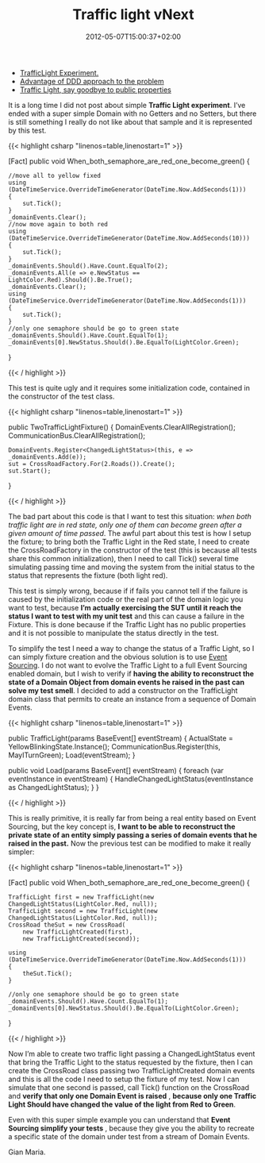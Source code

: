 ﻿---
title: "Traffic light vNext"
description: ""
date: 2012-05-07T15:00:37+02:00
draft: false
tags: [DDD]
categories: [Software Architecture,Testing]
---
- [TrafficLight Experiment.](http://www.codewrecks.com/blog/index.php/2011/11/07/traffic-light-experiment/)
- [Advantage of DDD approach to the problem](http://www.codewrecks.com/blog/index.php/2011/11/08/advantage-of-ddd-approach-to-problem/)
- [Traffic Light, say goodbye to public properties](http://www.codewrecks.com/blog/index.php/2012/01/30/traffic-light-say-goodbye-to-public-properties/)

It is a long time I did not post about simple  **Traffic Light experiment**. I’ve ended with a super simple Domain with no Getters and no Setters, but there is still something I really do not like about that sample and it is represented by this test.

{{< highlight csharp "linenos=table,linenostart=1" >}}


[Fact]
public void When_both_semaphore_are_red_one_become_green()
{

    //move all to yellow fixed
    using (DateTimeService.OverrideTimeGenerator(DateTime.Now.AddSeconds(1)))
    {
        sut.Tick();
    }
    _domainEvents.Clear();
    //now move again to both red
    using (DateTimeService.OverrideTimeGenerator(DateTime.Now.AddSeconds(10)))
    {
        sut.Tick();
    }
    _domainEvents.Should().Have.Count.EqualTo(2);
    _domainEvents.All(e => e.NewStatus == LightColor.Red).Should().Be.True();
    _domainEvents.Clear();
    using (DateTimeService.OverrideTimeGenerator(DateTime.Now.AddSeconds(1)))
    {
        sut.Tick();
    }
    //only one semaphore should be go to green state
    _domainEvents.Should().Have.Count.EqualTo(1);
    _domainEvents[0].NewStatus.Should().Be.EqualTo(LightColor.Green);
}

{{< / highlight >}}

This test is quite ugly and it requires some initialization code, contained in the constructor of the test class.

{{< highlight csharp "linenos=table,linenostart=1" >}}


public TwoTrafficLightFixture()
{
    DomainEvents.ClearAllRegistration();
    CommunicationBus.ClearAllRegistration();

    DomainEvents.Register<ChangedLightStatus>(this, e => _domainEvents.Add(e));
    sut = CrossRoadFactory.For(2.Roads()).Create();
    sut.Start();
}

{{< / highlight >}}

The bad part about this code is that I want to test this situation: *when both traffic light are in red state, only one of them can become green after a given amount of time passed*. The awful part about this test is how I setup the fixture; to bring both the Traffic Light in the Red state, I need to create the CrossRoadFactory in the constructor of the test (this is because all tests share this common initialization), then I need to call Tick() several time simulating passing time and moving the system from the initial status to the status that represents the fixture (both light red).

This test is simply wrong, because if if fails you cannot tell if the failure is caused by the initialization code or the real part of the domain logic you want to test, because  **I’m actually exercising the SUT until it reach the status I want to test with my unit test** and this can cause a failure in the Fixture. This is done because if the Traffic Light has no public properties and it is not possible to manipulate the status directly in the test.

To simplify the test I need a way to change the status of a Traffic Light, so I can simply fixture creation and the obvious solution is to use [Event Sourcing](http://codebetter.com/gregyoung/2010/02/20/why-use-event-sourcing/). I do not want to evolve the Traffic Light to a full Event Sourcing enabled domain, but I wish to verify if  **having the ability to reconstruct the state of a Domain Object from domain events he raised in the past can solve my test smell**. I decided to add a constructor on the TrafficLight domain class that permits to create an instance from a sequence of Domain Events.

{{< highlight csharp "linenos=table,linenostart=1" >}}


public TrafficLight(params BaseEvent[] eventStream)
{
    ActualState = YellowBlinkingState.Instance();
    CommunicationBus.Register<MayITurnGreen>(this, MayITurnGreen);
    Load(eventStream);
}

public void Load(params BaseEvent[] eventStream)
{
    foreach (var eventInstance in eventStream)
    {
        HandleChangedLightStatus(eventInstance as ChangedLightStatus);
    }
}

{{< / highlight >}}

This is really primitive, it is really far from being a real entity based on Event Sourcing, but the key concept is,  **I want to be able to reconstruct the private state of an entity simply passing a series of domain events that he raised in the past.** Now the previous test can be modified to make it really simpler:

{{< highlight csharp "linenos=table,linenostart=1" >}}


[Fact]
public void When_both_semaphore_are_red_one_become_green()
{

    TrafficLight first = new TrafficLight(new ChangedLightStatus(LightColor.Red, null));
    TrafficLight second = new TrafficLight(new ChangedLightStatus(LightColor.Red, null));
    CrossRoad theSut = new CrossRoad(
        new TrafficLightCreated(first),
        new TrafficLightCreated(second));

    using (DateTimeService.OverrideTimeGenerator(DateTime.Now.AddSeconds(1)))
    {
        theSut.Tick();
    }

    //only one semaphore should be go to green state
    _domainEvents.Should().Have.Count.EqualTo(1);
    _domainEvents[0].NewStatus.Should().Be.EqualTo(LightColor.Green);
}

{{< / highlight >}}

Now I’m able to create two traffic light passing a ChangedLightStatus event that bring the Traffic Light to the status requested by the fixture, then I can create the CrossRoad class passing two TrafficLightCreated domain events and this is all the code I need to setup the fixture of my test. Now I can simulate that one second is passed, call Tick() function on the CrossRoad and  **verify that only one Domain Event is raised** ,  **because only one Traffic Light Should have changed the value of the light from Red to Green**.

Even with this super simple example you can understand that  **Event Sourcing simplify your tests** , because they give you the ability to recreate a specific state of the domain under test from a stream of Domain Events.

Gian Maria.
